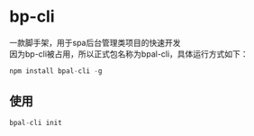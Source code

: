 # bp-cli
一款脚手架，用于spa后台管理类项目的快速开发</br>
因为bp-cli被占用，所以正式包名称为bpal-cli，具体运行方式如下：</br>
```javascript
npm install bpal-cli -g
````
## 使用
```javascript
bpal-cli init
````
